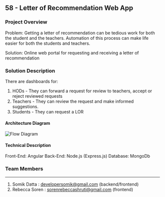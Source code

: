 ## 58 - Letter of Recommendation Web App

### Project Overview

Problem: Getting a letter of recommendation can be tedious work for both the student and the teachers.
Automation of this process can make life easier for both the students and teachers.

Solution: Online web portal for requesting and receiving a letter of recommendation

### Solution Description

There are dashboards for:

1. HODs - They can forward a request for review to teachers, accept or reject reviewed requests
2. Teachers - They can review the request and make informed suggestions.
3. Students - They can request a LOR

#### Architecture Diagram

![Flow Diagram](https://i.imgur.com/5LEL5dT.png)

#### Technical Description

Front-End: Angular
Back-End: Node.js (Express.js)
Database: MongoDb

### Team Members

---

1. Somik Datta : developersomik@gmail.com (backend/frontend)
2. Rebecca Soren : sorenrebeccashruti@gmail.com (frontend)

